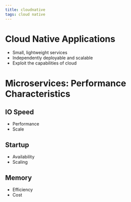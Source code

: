 ```yaml
---
title: cloudnative
tags: cloud native
---
```

# Cloud Native Applications
- Small, lightweight services
- Independently deployable and scalable
- Exploit the capabilities of cloud

# Microservices: Performance Characteristics
## IO Speed
- Performance
- Scale
## Startup
- Availability
- Scaling
## Memory
- Efficiency
- Cost
